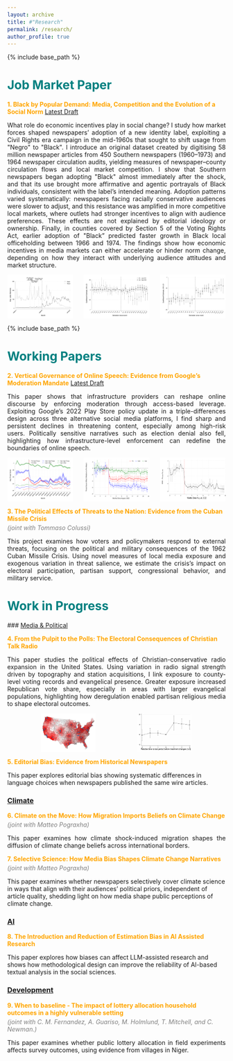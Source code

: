 ```yaml
---
layout: archive
title: #"Research"
permalink: /research/
author_profile: true
---
```


{% include base_path %}
<h1 style="font-size: 2em; font-weight: bold; color: teal;">Job Market Paper</h1>

<span style="color: orange;"><b>1. Black by Popular Demand: Media, Competition and the Evolution of a Social Norm</b></span> [Latest Draft](https://www.dropbox.com/scl/fi/5rc12c27n73s4t93m2rrt/Black-by-Popular-Demand-Media-Competition-and-the-Evolution-of-a-Social-Norm.pdf?rlkey=v18efnxlps72bwb59faut65qo&dl=0)

<p style="text-align: justify;">
What role do economic incentives play in social change? I study how market forces shaped newspapers’ adoption of a new identity label, exploiting a Civil Rights era campaign in the mid-1960s that sought to shift usage from "Negro" to "Black". I introduce an original dataset created by digitising 58 million newspaper articles from 450 Southern newspapers (1960–1973) and 1964 newspaper circulation audits, yielding measures of newspaper–county circulation flows and local market competition. I show that Southern newspapers began adopting "Black" almost immediately after the shock, and that its use brought more affirmative and agentic portrayals of Black individuals, consistent with the label’s intended meaning. Adoption patterns varied systematically: newspapers facing racially conservative audiences were slower to adjust, and this resistance was amplified in more competitive local markets, where outlets had stronger incentives to align with audience preferences. These effects are not explained by editorial ideology or ownership. Finally, in counties covered by Section 5 of the Voting Rights Act, earlier adoption of "Black” predicted faster growth in Black local officeholding between 1966 and 1974. The findings show how economic incentives in media markets can either accelerate or hinder norm change, depending on how they interact with underlying audience attitudes and market structure.

<!-- What role do economic incentives play in social change? I study how media, responding to market pressures, shapes the evolution of an identity-based norm. Leveraging an exogenous shift in language preferences for the term 'Black' instead of 'Negro,' triggered by Black Civil Rights leaders in the mid-1960s, I examine what drives local newspapers' responses. I introduce an original dataset created by digitising 58 million newspaper articles from 450 Southern newspapers (1960–1973) and 1964 newspaper circulation audits, yielding measures of newspaper–county circulation flows and local market competition. First, I show that diffusion of the "Black" label in US Southern newspapers began immediately after this shock and that when the "Black" label is adopted, media representation of Black entities is immediately and persistently aligned with the identity intended by the "Black" campaign leaders. I then provide evidence that newspapers' demand-side exposure to White racial conservatism predicts both lower and slower adjustment to the new label, and that this effect is exacerbated by the intensity of local newspaper market competition. I show that the effect is not driven by local journalists, editors or companies' policies. Finally, I show that counties whose papers embraced “Black” earlier, in areas covered by Section 5 of the Voting Rights Act, experienced significantly faster growth in Black local officeholding between 1966 and 1974, suggesting that symbolic shifts in white-oriented media translated into tangible gains in Black political incorporation. This paper highlights how economic incentives within media markets can slow the diffusion of evolving norms, particularly when these norms challenge entrenched attitudes within the majority. -->
</p>

<p style="display: flex; justify-content: space-between;">
  <img src="/images/race_dict_monthly_pres.svg" alt="Race Dictionary Monthly" style="width: 30%;">
  <img src="/images/V589_event_Q1_Q4.svg" alt="Event Study Q1-Q4" style="width: 30%;">
 <img src="/images/ES - pos_agency_pos_sent_Local.svg" alt="Race Dictionary Monthly" style="width: 30%;">
</p>


{% include base_path %}
<h1 style="font-size: 2em; font-weight: bold; color: teal;">Working Papers</h1>

<span style="color: orange;"><b>2. Vertical Governance of Online Speech: Evidence from Google’s Moderation Mandate</b></span> [Latest Draft](https://www.dropbox.com/scl/fi/4syz4glhavu1o07lmroey/0.-Vertical-Governance-of-Online-Speech.pdf?rlkey=wn1w7um4q8xx11ceqdgp9zlt9&dl=0)

<p style="text-align: justify;">
This paper shows that infrastructure providers can reshape online discourse by enforcing moderation through access-based leverage. Exploiting Google’s 2022 Play Store policy update in a triple-differences design across three alternative social media platforms, I find sharp and persistent declines in threatening content, especially among high-risk users. Politically sensitive narratives such as election denial also fell, highlighting how infrastructure-level enforcement can redefine the boundaries of online speech.

<!-- This paper provides the first causal evidence that upstream infrastructure providers can reshape social media discourse by enforcing content moderation through access-based leverage. I develop a simple vertical governance model showing how a distributor trades off scandal risk and enforcement costs when setting moderation thresholds, and how platforms decide whether to comply or exit. Guided by this framework, I exploit a 2022 update to Google’s Play Store policy requiring stricter removal of violent threats and misinformation, along with variation in platform exposure across three similar 'Alt-Tech' social media platforms, within a triple-differences design. Using a novel panel of over 28 million posts from 62,000 users, I find that threatening content declined sharply and persistently on the exposed platforms, particularly among high-risk users. These effects are not explained by user self-censorship, public awareness, contemporaneous events, or selective data loss. I also document significant reductions in lawful but politically sensitive narratives, including election denial and January 6 insurrection commentary. The findings show how infrastructure-level enforcement can durably alter the boundaries of permissible speech across platforms, contributing to literatures on platform governance, vertical restraints in digital markets, and the institutional foundations of online discourse. -->
</p>

<p style="display: flex; justify-content: space-between;">
  <img src="/images/paper2/Image1.svg" alt="" style="width: 30%;">
  <img src="/images/paper2/Image2.svg" alt="" style="width: 30%;">
 <img src="/images/paper2/Image3.svg" alt="" style="width: 30%;">
</p>


<p style="font-weight: bold; color: orange;">
3. The Political Effects of Threats to the Nation: Evidence from the Cuban Missile Crisis
</p>
<p style="color: grey; font-style: italic; margin-top: -10px;">
(joint with <a href="https://sites.google.com/site/colussitom/" style="color: grey; text-decoration: none;">Tommaso Colussi</a>)
</p>

<p style="text-align: justify;">
This project examines how voters and policymakers respond to external threats, focusing on the political and military consequences of the 1962 Cuban Missile Crisis. Using novel measures of local media exposure and exogenous variation in threat salience, we estimate the crisis’s impact on electoral participation, partisan support, congressional behavior, and military service.
</p>



<h1 style="font-size: 2em; font-weight: bold; color: teal;">Work in Progress</h1>
### <u>Media & Political</u>

<span style="color: orange;"><b>4. From the Pulpit to the Polls: The Electoral Consequences of Christian Talk Radio</b></span>

<p style="text-align: justify;">
This paper studies the political effects of Christian-conservative radio expansion in the United States. Using variation in radio signal strength driven by topography and station acquisitions, I link exposure to county-level voting records and evangelical presence. Greater exposure increased Republican vote share, especially in areas with larger evangelical populations, highlighting how deregulation enabled partisan religious media to shape electoral outcomes.
</p>

<p style="display: flex; justify-content: center; gap: 6rem;">
  <img src="/images/paper3/image1.png" alt="" style="width: 25%; height:auto;">
  <img src="/images/paper3/image2.png" alt="" style="width: 25%; height:auto;">
</p>

<span style="color: orange;"><b>5. Editorial Bias: Evidence from Historical Newspapers</b></span>

This paper explores editorial bias showing systematic differences in language choices when newspapers published the same wire articles.

### <u>Climate</u>

<span style="color: orange;"><b>6. Climate on the Move: How Migration Imports Beliefs on Climate Change</b></span>
<p style="color: grey; font-style: italic; margin-top: -10px;">
(joint with <a href="https://matteopograxha.com/" style="color: grey; text-decoration: none;">Matteo Pograxha</a>)
</p>
<p style="text-align: justify;">
This paper examines how climate shock-induced migration shapes the diffusion of climate change beliefs across international borders.
</p>

<span style="color: orange;"><b>7. Selective Science: How Media Bias Shapes Climate Change Narratives</b></span>
<p style="color: grey; font-style: italic; margin-top: -10px;">
(joint with <a href="https://matteopograxha.com/" style="color: grey; text-decoration: none;">Matteo Pograxha</a>)
</p>

This paper examines whether newspapers selectively cover climate science in ways that align with their audiences’ political priors, independent of article quality, shedding light on how media shape public perceptions of climate change.

### <u>AI</u>

<span style="color: orange;"><b>8. The Introduction and Reduction of Estimation Bias in AI Assisted Research</b></span>

This paper explores how biases can affect LLM-assisted research and shows how methodological design can improve the reliability of AI-based textual analysis in the social sciences.

### <u>Development</u>
<span style="color: orange;"><b>9. When to baseline - The impact of lottery allocation household outcomes in a highly vulnerable setting</b></span>
<p style="color: grey; font-style: italic; margin-top: -10px;">
(joint with C. M. Fernandez, A. Guariso, M. Holmlund, T. Mitchell, and C. Newman.)
</p>

<p style="text-align: justify;">
This paper examines whether public lottery allocation in field experiments affects survey outcomes, using evidence from villages in Niger.
</p>

